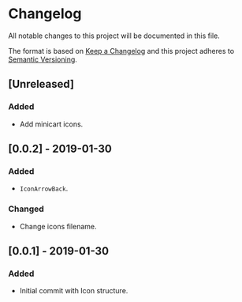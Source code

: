 # Changelog

All notable changes to this project will be documented in this file.

The format is based on [Keep a Changelog](http://keepachangelog.com/en/1.0.0/)
and this project adheres to [Semantic Versioning](http://semver.org/spec/v2.0.0.html).

## [Unreleased]
### Added
- Add minicart icons.

## [0.0.2] - 2019-01-30
### Added
- `IconArrowBack`.

### Changed
- Change icons filename.

## [0.0.1] - 2019-01-30
### Added
- Initial commit with Icon structure.
